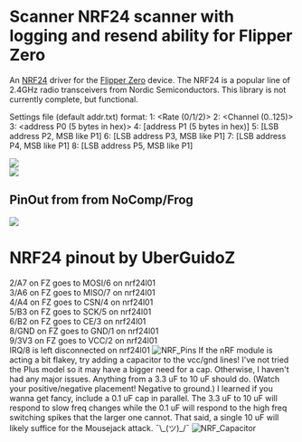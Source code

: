 #  Scanner NRF24 scanner with logging and resend ability for Flipper Zero

An [NRF24](https://www.sparkfun.com/datasheets/Components/SMD/nRF24L01Pluss_Preliminary_Product_Specification_v1_0.pdf) driver for the [Flipper Zero](https://flipperzero.one/) device. The NRF24 is a popular line of 2.4GHz radio transceivers from Nordic Semiconductors. This library is not currently complete, but functional.

Settings file (default addr.txt) format:
1: <Rate (0/1/2)>
2: <Channel (0..125)>
3: <address P0 (5 bytes in hex)>
4: [address P1 (5 bytes in hex)]
5: [LSB address P2, MSB like P1]
6: [LSB address P3, MSB like P1]
7: [LSB address P4, MSB like P1]
8: [LSB address P5, MSB like P1]

<img src="https://raw.githubusercontent.com/vad7/nrf24scan/master/Screenshot-1.png">
<br>
<img src="https://raw.githubusercontent.com/vad7/nrf24scan/master/Screenshot-2.png">

## PinOut from from NoComp/Frog
<img src="https://media.discordapp.net/attachments/937479784726949900/994495234618687509/unknown.png?width=567&height=634">

# NRF24 pinout by UberGuidoZ
2/A7 on FZ goes to MOSI/6 on nrf24l01<br>
3/A6 on FZ goes to MISO/7 on nrf24l01<br>
4/A4 on FZ goes to CSN/4 on nrf24l01<br>
5/B3 on FZ goes to SCK/5 on nrf24l01<br>
6/B2 on FZ goes to CE/3 on nrf24l01<br>
8/GND on FZ goes to GND/1 on nrf24l01<br>
9/3V3 on FZ goes to VCC/2 on nrf24l01<br>
IRQ/8 is left disconnected on nrf24l01
![NRF_Pins](https://user-images.githubusercontent.com/57457139/178093717-39effd5c-ebe2-4253-b13c-70517d7902f9.png)
If the nRF module is acting a bit flakey, try adding a capacitor to the vcc/gnd lines! I've not tried the Plus model so it may have a bigger need for a cap. Otherwise, I haven't had any major issues. Anything from a 3.3 uF to 10 uF should do. (Watch your positive/negative placement! Negative to ground.) I learned if you wanna get fancy, include a 0.1 uF cap in parallel. The 3.3 uF to 10 uF will respond to slow freq changes while the 0.1 uF will respond to the high freq switching spikes that the larger one cannot. That said, a single 10 uF will likely suffice for the Mousejack attack. ¯\\\_(ツ)_/¯
![NRF_Capacitor](https://user-images.githubusercontent.com/57457139/178169959-d030f9a6-d2ac-46af-af8b-470ff092c8a7.jpg)

